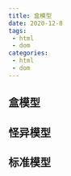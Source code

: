 ```yaml
---
title: 盒模型
date: 2020-12-8
tags:
 - html 
 - dom
categories: 
 - html
 - dom
---
```

## 盒模型

## 怪异模型

## 标准模型
